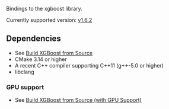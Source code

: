 Bindings to the xgboost library.

Currently supported version: [v1.6.2](https://github.com/dmlc/xgboost/tree/v1.6.2)

## Dependencies
- See [Build XGBoost from Source](https://xgboost.readthedocs.io/en/stable/build.html#building-from-source)
- CMake 3.14 or higher
- A recent C++ compiler supporting C++11 (g++-5.0 or higher)
- libclang
### GPU support
- See [Build XGBoost from Source (with GPU Support)](https://xgboost.readthedocs.io/en/stable/build.html#building-with-gpu-support)
